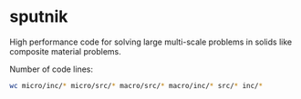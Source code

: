 # sputnik

High performance code for solving large multi-scale problems in solids like composite material problems.

Number of code lines:

```bash
wc micro/inc/* micro/src/* macro/src/* macro/inc/* src/* inc/*
```

